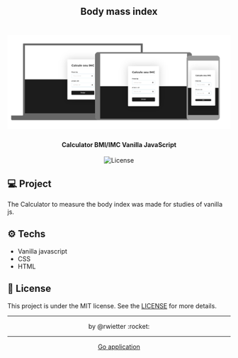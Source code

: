 <h2 align="center">Body mass index</h2>


<h1 align="center">
    <img alt="DevRadar" title="#delicinha" src="https://github.com/rwietter/body-mass-index/blob/master/static/layout.PNG" width="800px" />
</h1>

<h4 align="center">
  Calculator BMI/IMC Vanilla JavaScript
</h4>
<p align="center">
  <img alt="License" src="https://img.shields.io/badge/license-MIT-brightgreen">
</p>

## :computer: Project

The Calculator to measure the body index was made for studies of vanilla js.

## ⚙️ Techs

- Vanilla javascript
- CSS
- HTML

## :memo: License

This project is under the MIT license. See the [LICENSE](LICENSE.md) for more details.

<hr />

<p align="center">by @rwietter :rocket:</p>

<hr />

<p align="center"><a href="https://imc-calculator.netlify.com/" />Go application</p>
